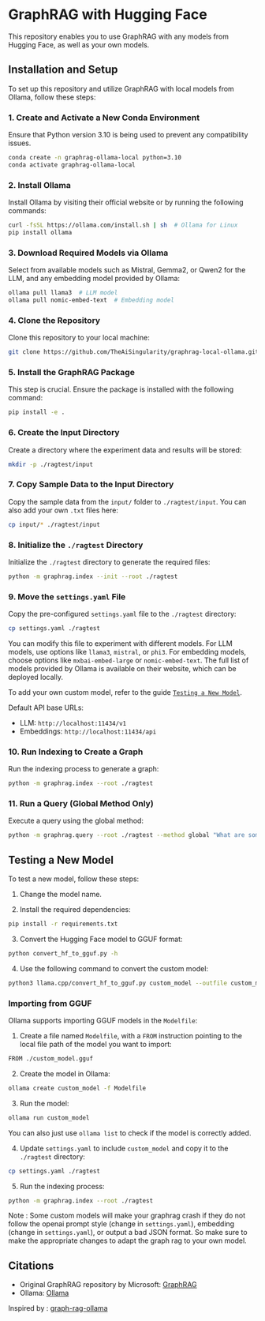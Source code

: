 # GraphRAG with Hugging Face

This repository enables you to use GraphRAG with any models from Hugging Face, as well as your own models.

## Installation and Setup

To set up this repository and utilize GraphRAG with local models from Ollama, follow these steps:

### 1. Create and Activate a New Conda Environment

Ensure that Python version 3.10 is being used to prevent any compatibility issues.

```bash
conda create -n graphrag-ollama-local python=3.10
conda activate graphrag-ollama-local
```

### 2. Install Ollama

Install Ollama by visiting their official website or by running the following commands:

```bash
curl -fsSL https://ollama.com/install.sh | sh  # Ollama for Linux
pip install ollama
```

### 3. Download Required Models via Ollama

Select from available models such as Mistral, Gemma2, or Qwen2 for the LLM, and any embedding model provided by Ollama:

```bash
ollama pull llama3  # LLM model
ollama pull nomic-embed-text  # Embedding model
```

### 4. Clone the Repository

Clone this repository to your local machine:

```bash
git clone https://github.com/TheAiSingularity/graphrag-local-ollama.git
```

### 5. Install the GraphRAG Package

This step is crucial. Ensure the package is installed with the following command:

```bash
pip install -e .
```

### 6. Create the Input Directory

Create a directory where the experiment data and results will be stored:

```bash
mkdir -p ./ragtest/input
```

### 7. Copy Sample Data to the Input Directory

Copy the sample data from the `input/` folder to `./ragtest/input`. You can also add your own `.txt` files here:

```bash
cp input/* ./ragtest/input
```

### 8. Initialize the `./ragtest` Directory

Initialize the `./ragtest` directory to generate the required files:

```bash
python -m graphrag.index --init --root ./ragtest
```

### 9. Move the `settings.yaml` File

Copy the pre-configured `settings.yaml` file to the `./ragtest` directory:

```bash
cp settings.yaml ./ragtest
```

You can modify this file to experiment with different models. For LLM models, use options like `llama3`, `mistral`, or `phi3`. For embedding models, choose options like `mxbai-embed-large` or `nomic-embed-text`. The full list of models provided by Ollama is available on their website, which can be deployed locally. 

To add your own custom model, refer to the guide [`Testing a New Model`](#testing-a-new-model).

Default API base URLs:

- LLM: `http://localhost:11434/v1`
- Embeddings: `http://localhost:11434/api`

### 10. Run Indexing to Create a Graph

Run the indexing process to generate a graph:

```bash
python -m graphrag.index --root ./ragtest
```

### 11. Run a Query (Global Method Only)

Execute a query using the global method:

```bash
python -m graphrag.query --root ./ragtest --method global "What are some common applications and challenges of using MRI in medical imaging?"
```

## Testing a New Model

To test a new model, follow these steps:

1. Change the model name.

2. Install the required dependencies:

```bash
pip install -r requirements.txt
```

3. Convert the Hugging Face model to GGUF format:

```bash
python convert_hf_to_gguf.py -h
```

4. Use the following command to convert the custom model:

```bash
python3 llama.cpp/convert_hf_to_gguf.py custom_model --outfile custom_model.gguf --outtype q8_0
```

### Importing from GGUF

Ollama supports importing GGUF models in the `Modelfile`:

1. Create a file named `Modelfile`, with a `FROM` instruction pointing to the local file path of the model you want to import:

```bash
FROM ./custom_model.gguf
```

2. Create the model in Ollama:

```bash
ollama create custom_model -f Modelfile
```

3. Run the model:

```bash
ollama run custom_model 
```
You can also just use `ollama list` to check if the model is correctly added.

4. Update `settings.yaml` to include `custom_model` and copy it to the `./ragtest` directory:

```bash
cp settings.yaml ./ragtest
```

5. Run the indexing process:

```bash
python -m graphrag.index --root ./ragtest
```


Note : Some custom models will make your graphrag crash if they do not follow the openai prompt style (change in `settings.yaml`), embedding (change in `settings.yaml`), or output a bad JSON format. So make sure to make the appropriate changes to adapt the graph rag to your own model.


## Citations

- Original GraphRAG repository by Microsoft: [GraphRAG](https://github.com/microsoft/graphrag)
- Ollama: [Ollama](https://ollama.com/)

Inspired by : [graph-rag-ollama](https://github.com/TheAiSingularity/graphrag-local-ollama)
